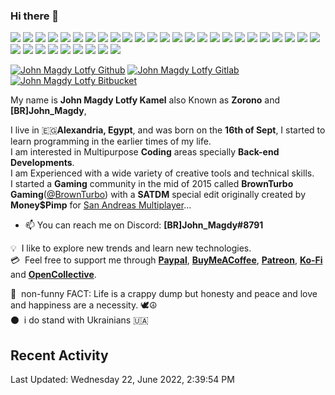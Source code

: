 ### Hi there 👋
![](https://img.shields.io/badge/node.js%20-%2343853D.svg?&style=for-the-badge&logo=node.js&logoColor=white) ![](https://img.shields.io/badge/javascript%20-%23323330.svg?&style=for-the-badge&logo=javascript&logoColor=%23F7DF1E) ![](https://img.shields.io/badge/html5%20-%23E34F26.svg?&style=for-the-badge&logo=html5&logoColor=white) ![](https://img.shields.io/badge/css3%20-%231572B6.svg?&style=for-the-badge&logo=css3&logoColor=white) ![](https://img.shields.io/badge/Express%20JS-f2f2f2.svg?&style=for-the-badge&logo=express&logoColor=black) ![](https://img.shields.io/badge/Fastify%20JS-f2f2f2.svg?&style=for-the-badge&logo=fastify&logoColor=black) ![](https://img.shields.io/badge/c%23%20-%23239120.svg?&style=for-the-badge&logo=c-sharp&logoColor=white) ![](https://img.shields.io/badge/php-%23777BB4.svg?&style=for-the-badge&logo=php&logoColor=white) ![](https://img.shields.io/badge/Lua%20-%235e6bff.svg?&style=for-the-badge&logo=lua&logoColor=white) ![](https://img.shields.io/badge/markdown-%23000000.svg?&style=for-the-badge&logo=markdown&logoColor=white) ![](https://img.shields.io/badge/bootstrap%20-%23563D7C.svg?&style=for-the-badge&logo=bootstrap&logoColor=white) ![](https://img.shields.io/badge/material%20ui%20-%230081CB.svg?&style=for-the-badge&logo=material-ui&logoColor=white) ![](https://img.shields.io/badge/jquery%20-%230769AD.svg?&style=for-the-badge&logo=jquery&logoColor=white) ![](https://img.shields.io/badge/apache%20-%23D42029.svg?&style=for-the-badge&logo=apache&logoColor=white) ![](https://img.shields.io/badge/nginx%20-%23008f22.svg?&style=for-the-badge&logo=nginx&logoColor=white) ![](https://img.shields.io/badge/mysql-%2300f.svg?&style=for-the-badge&logo=mysql&logoColor=white) ![](https://img.shields.io/badge/sqllite-%2307405e.svg?&style=for-the-badge&logo=sqlite&logoColor=white) ![](https://img.shields.io/badge/PowerShell%20-%231b2b3d.svg?&style=for-the-badge&logo=powershell&logoColor=white) ![](https://img.shields.io/badge/Visual_Studio_Code-0078D4.svg?&style=for-the-badge&logo=visual%20studio%20code&logoColor=white) ![](https://img.shields.io/badge/Visual_Studio-6831a9.svg?&style=for-the-badge&logo=visual%20studio&logoColor=white) ![](https://img.shields.io/badge/Git-F05032.svg?&style=for-the-badge&logo=git&logoColor=white) ![](https://img.shields.io/badge/ESLint-4B32C3.svg?&style=for-the-badge&logo=eslint&logoColor=white) ![](https://img.shields.io/badge/-Webpack-8DD6F9.svg?&style=for-the-badge&logo=webpack&logoColor=white) ![](https://img.shields.io/badge/Prettier-F7B93E.svg?&style=for-the-badge&logo=prettier&logoColor=white) ![](https://img.shields.io/badge/Markdown-000000.svg?&style=for-the-badge&logo=Markdown&logoColor=white) ![](https://img.shields.io/badge/NPM-CB3837.svg?&style=for-the-badge&logo=npm&logoColor=white) ![](https://img.shields.io/badge/Arduino-00989d.svg?&style=for-the-badge&logo=arduino&logoColor=white) ![](https://img.shields.io/badge/Windows-0179d4.svg?&style=for-the-badge&logo=windows&logoColor=white) ![](https://img.shields.io/badge/Linux-f2f2f2.svg?&style=for-the-badge&logo=linux&logoColor=orange) ![](https://img.shields.io/badge/Ubuntu-f2f2f2.svg?&style=for-the-badge&logo=ubuntu&logoColor=orange) ![](https://img.shields.io/badge/Raspberry%20Pi-6abf4b.svg?&style=for-the-badge&logo=raspberrypi&logoColor=c31c4a) ![](https://img.shields.io/badge/Python-f2f2f2.svg?&style=for-the-badge&logo=python&logoColor=3571a3) ![](https://img.shields.io/badge/Pi%20Hole-white.svg?&style=for-the-badge&logo=pihole&logoColor=red) ![](https://img.shields.io/badge/debian-white.svg?&style=for-the-badge&logo=debian&logoColor=red)

[![John Magdy Lotfy Github](https://img.shields.io/badge/github%20-%23121011.svg?&style=for-the-badge&logo=github&logoColor=dark)](https://github.com/Zorono)
[![John Magdy Lotfy Gitlab](https://img.shields.io/badge/gitlab%20-%23181717.svg?&style=for-the-badge&logo=gitlab&logoColor=dark)](https://gitlab.com/Zorono)
[![John Magdy Lotfy Bitbucket](https://img.shields.io/badge/bitbucket%20-%230047B3.svg?&style=for-the-badge&logo=bitbucket&logoColor=dark)](https://bitbucket.org/Zorono)

My name is <b>John Magdy Lotfy Kamel</b> also Known as <b>Zorono</b> and <b>[BR]John_Magdy</b>,

I live in 🇪🇬<b>Alexandria, Egypt</b>, and was born on the <b>16th of Sept</b>, I started to learn programming in the earlier times of my life.<br/>
I am interested in Multipurpose <b>Coding</b> areas specially **Back-end Developments**.<br/>
I am Experienced with a wide variety of creative tools and technical skills.<br/>
I started a <b>Gaming</b> community in the mid of 2015 called <b>BrownTurbo Gaming</b>([@BrownTurbo](https://github.com/BrownTurbo "BrownTurbo Gaming")) with a <b>SATDM</b> special edit originally created by <b>Money$Pimp</b> for [San Andreas Multiplayer](https://sa-mp.com)...<br/>
  
- 📫 You can reach me on Discord: <b>[BR]John_Magdy#8791</b>

 💡 &nbsp;I like to explore new trends and learn new technologies.<br/>
 💳 &nbsp;Feel free to support me through <a href="https://paypal.me/BrownTurbo" alt="Buy John Magdy Lotfy a Coffe" target="_blank"><b>Paypal</b></a>, <a href="https://www.buymeacoffee.com/zorono" alt="Buy John Magdy Lotfy a Coffe" target="_blank"><b>BuyMeACoffee</b></a>, <a href="https://www.patreon.com/brzorono" alt="Buy John Magdy Lotfy a Coffe" target="_blank"><b>Patreon</b></a>, <a href="https://ko-fi.com/zorono" alt="Buy John Magdy Lotfy a Coffe" target="_blank"><b>Ko-Fi</b></a> and <a href="https://opencollective.com/zorono" alt="Buy John Magdy Lotfy a Coffe" target="_blank"><b>OpenCollective</b></a>.

💩 &nbsp;non-funny FACT: Life is a crappy dump but honesty and peace and love and happiness are a necessity. 🕊☮
<br/>⚫ &nbsp;i do stand with Ukrainians 🇺🇦

## Recent Activity

<!-- [![John Magdy Lotfy GitHub Status](https://github-readme-stats.vercel.app/api?username=Zorono&show_icons=true&theme=tokyonight)](https://github.com/Zorono?tab=repositories)
[![John Magdy Lotfy GitHub Status](https://github-readme-stats.vercel.app/api?username=Zorono&show_icons=true&theme=tokyonight)](https://github.com/Zorono?tab=repositories)
[![John Magdy Lotfy GitHub Status](https://github-readme-stats.vercel.app/api/top-langs/?username=Zorono&show_icons=true&theme=tokyonight)](https://github.com/Zorono?tab=repositories) -->

Last Updated: Wednesday 22, June 2022, 2:39:54 PM
